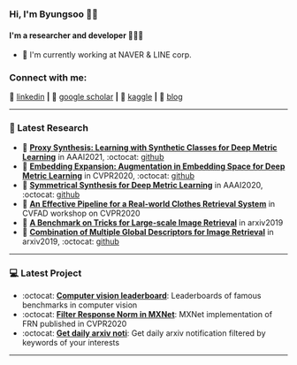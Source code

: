 ### Hi, I'm Byungsoo 👋🎃


#### I'm a researcher and developer 🐛🐛🐛
- 🏢 I'm currently working at NAVER & LINE corp.

### Connect with me:

👔 [linkedin][linkedin] **|** 
📰 [google scholar][google scholar] **|** 
🏃 [kaggle][kaggle] **|** 
🏡 [blog][blog]

---

### 📑 Latest Research
<!-- PAPER:START -->
- 📜 [**Proxy Synthesis: Learning with Synthetic Classes for Deep Metric Learning**][PS arxiv] in AAAI2021, :octocat: [github][PS github]
- 📜 [**Embedding Expansion: Augmentation in Embedding Space for Deep Metric Learning**][EE arxiv] in CVPR2020, :octocat: [github][EE github]
- 📜 [**Symmetrical Synthesis for Deep Metric Learning**][symm arxiv] in AAAI2020, :octocat: [github][symm github]
- 📜 [**An Effective Pipeline for a Real-world Clothes Retrieval System**][pipeline_arxiv] in CVFAD workshop on CVPR2020
- 📜 [**A Benchmark on Tricks for Large-scale Image Retrieval**][benchmark arxiv] in arxiv2019
- 📜 [**Combination of Multiple Global Descriptors for Image Retrieval**][cgd arxiv] in arxiv2019, :octocat: [github][cgd github]


<!-- PAPER:END -->

---

### 💻 Latest Project
<!-- Project:START -->
- :octocat: [**Computer vision leaderboard**][leaderboard]: Leaderboards of famous benchmarks in computer vision
- :octocat: [**Filter Response Norm in MXNet**][FRN]: MXNet implementation of FRN published in CVPR2020
- :octocat: [**Get daily arxiv noti**][noti]: Get daily arxiv notification filtered by keywords of your interests


<!-- Project:END -->

---

[PS arxiv]: https://arxiv.org/abs/2103.15454
[PS github]: https://github.com/navervision/proxy-synthesis
[EE arxiv]: https://arxiv.org/abs/2003.02546
[EE github]: https://github.com/clovaai/embedding-expansion
[symm arxiv]: https://arxiv.org/abs/2003.02546
[symm github]: https://github.com/clovaai/embedding-expansion
[pipeline_arxiv]: https://arxiv.org/abs/2005.12739
[benchmark arxiv]: https://arxiv.org/abs/1907.11854
[cgd arxiv]: https://arxiv.org/abs/1903.10663v3
[cgd github]: https://github.com/naver/cgd

[leaderboard]: https://github.com/kobiso/Computer-Vision-Leaderboard
[FRN]: https://github.com/kobiso/FilterResponseNorm-MXNet
[noti]: https://github.com/kobiso/get-daily-arxiv-noti

[google scholar]: https://scholar.google.co.kr/citations?user=verZ0N4AAAAJ
[linkedin]: https://www.linkedin.com/in/byungsooko/
[kaggle]: https://www.kaggle.com/kobiso
[blog]: https://sites.google.com/view/byungsooko
